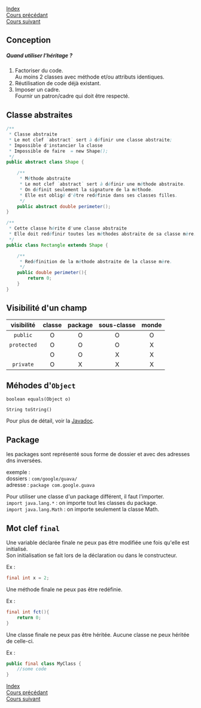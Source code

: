 [Index](./index.md)  
[Cours précédant](./cours_4.md)  
[Cours suivant](./cours_6.md)

## Conception

##### Quand utiliser l'héritage ?

1. Factoriser du code.  
Au moins 2 classes avec méthode et/ou attributs identiques.
2. Réutilisation de code déjà existant.  
3. Imposer un cadre.  
Fournir un patron/cadre qui doit être respecté.

## Classe abstraites

```java
/**
 * Classe abstraite
 * Le mot clef `abstract` sert à définir une classe abstraite;
 * Impossible d'instancier la classe
 * Impossible de faire  = new Shape();
 */
public abstract class Shape {

	/**
	 * Méthode abstraite
	 * Le mot clef `abstract` sert à définir une méthode abstraite.
	 * On définit seulement la signature de la méthode.
	 * Elle est obligé d'être redéfinie dans ses classes filles.
	 */
	public abstract double perimeter();
}

/**
 * Cette classe hérite d'une classe abstraite
 * Elle doit redéfinir toutes les méthodes abstraite de sa classe mère.
 */
public class Rectangle extends Shape {

	/**
	 * Redéfinition de la méthode abstraite de la classe mère.
	 */
	public double perimeter(){
		return 0;
	}
}
```

## Visibilité d'un champ

|visibilité |classe|package|sous-classe|monde|
|:---------:|:----:|:-----:|:---------:|:---:|
| `public`  |  O   |   O   |     O     |  O  |
|`protected`|  O   |   O   |     O     |  X  |
|   `  `    |  O   |   O   |     X     |  X  |
| `private` |  O   |   X   |     X     |  X  |

## Méhodes d'`Object`

`boolean equals(Object o)`

`String toString()`

Pour plus de détail, voir la [Javadoc](https://docs.oracle.com/javase/8/docs/api/java/lang/Object.html).

## Package

les packages sont représenté sous forme de dossier et avec des adresses dns inversées.

exemple :  
dossiers : `com/google/guava/`  
adresse : `package com.google.guava`

Pour utiliser une classe d'un package différent, il faut l'importer.  
`import java.lang.*` : on importe tout les classes du package.  
`import java.lang.Math` : on importe seulement la classe Math.

## Mot clef `final`

Une variable déclarée finale ne peux pas être modifiée une fois qu'elle est initialisé.  
Son initialisation se fait lors de la déclaration ou dans le constructeur.

Ex :
```java
final int x = 2;
```

Une méthode finale ne peux pas être redéfinie.

Ex :
```java
final int fct(){
	return 0;
}
```

Une classe finale ne peux pas être héritée. Aucune classe ne peux héritée de celle-ci.

Ex :
```java
public final class MyClass {
	//some code
}
```

[Index](./index.md)  
[Cours précédant](./cours_4.md)  
[Cours suivant](./cours_6.md)
